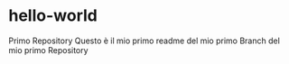 # hello-world
Primo Repository
Questo è il mio primo readme del mio primo Branch del mio primo Repository 
